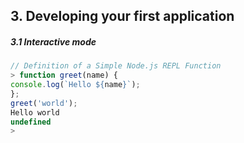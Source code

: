 <h2>3. Developing your first application</h2>

<h5>3.1 Interactive mode</h5>

```js
// Definition of a Simple Node.js REPL Function
> function greet(name) {
console.log(`Hello ${name}`);
};
greet('world');
Hello world
undefined
> 
```
